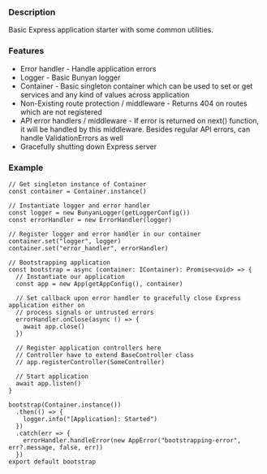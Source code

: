 ### Description

Basic Express application starter with some common utilities.

### Features

- Error handler - Handle application errors
- Logger - Basic Bunyan logger
- Container - Basic singleton container which can be used to set or get services and any kind of values across application
- Non-Existing route protection / middleware - Returns 404 on routes which are not registered
- API error handlers / middleware - If error is returned on next() function, it will be handled by this middleware. Besides regular API errors, can handle ValidationErrors as well
- Gracefully shutting down Express server

### Example

```
// Get singleton instance of Container
const container = Container.instance()

// Instantiate logger and error handler
const logger = new BunyanLogger(getLoggerConfig())
const errorHandler = new ErrorHandler(logger)

// Register logger and error handler in our container
container.set("logger", logger)
container.set("error_handler", errorHandler)

// Bootstrapping application
const bootstrap = async (container: IContainer): Promise<void> => {
  // Instantiate our application
  const app = new App(getAppConfig(), container)

  // Set callback upon error handler to gracefully close Express application either on
  // process signals or untrusted errors
  errorHandler.onClose(async () => {
    await app.close()
  })

  // Register application controllers here
  // Controller have to extend BaseController class
  // app.registerController(SomeController)

  // Start application
  await app.listen()
}

bootstrap(Container.instance())
  .then(() => {
    logger.info("[Application]: Started")
  })
  .catch(err => {
    errorHandler.handleError(new AppError("bootstrapping-error", err?.message, false, err))
  })
export default bootstrap
```
